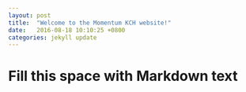 ```yaml
---
layout: post
title:  "Welcome to the Momentum KCH website!"
date:   2016-08-18 10:10:25 +0800
categories: jekyll update
---
```

# Fill this space with Markdown text
